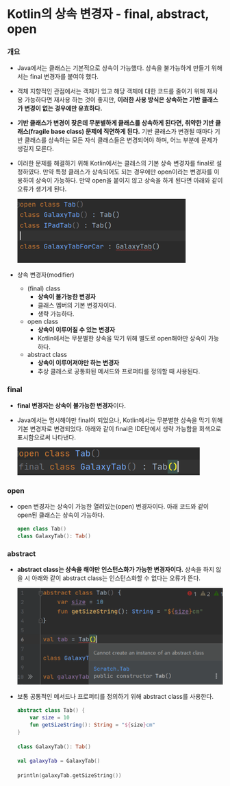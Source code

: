# Kotlin의 상속 변경자 - final, abstract, open

### 개요

- Java에서는 클래스는 기본적으로 상속이 가능했다. 상속을 불가능하게 만들기 위해서는 final 변경자를 붙여야 했다.
- 객체 지향적인 관점에서는 객체가 있고 해당 객체에 대한 코드를 줄이기 위해 재사용 가능하다면 재사용 하는 것이 좋지만, **이러한 사용 방식은 상속하는 기반 클래스가 변경이 없는 경우에만 유효하다.**
- **기반 클래스가 변경이 잦은데 무분별하게 클래스를 상속하게 된다면, 취약한 기반 클래스(fragile base class) 문제에 직면하게 된다.** 기반 클래스가 변경될 때마다 기반 클래스를 상속하는 모든 자식 클래스들은 변경되어야 하며, 어느 부분에 문제가 생길지 모른다.
- 이러한 문제를 해결하기 위해 Kotlin에서는 클래스의 기본 상속 변경자를 final로 설정하였다. 만약 특정 클래스가 상속되어도 되는 경우에만 open이라는 변경자를 이용하여 상속이 가능하다. 만약 open을 붙이지 않고 상속을 하게 된다면 아래와 같이 오류가 생기게 된다.
    
    ![inheritance without open](image/Inheritance-Without-Open.png)
    
- 상속 변경자(modifier)
    - (final) class
        - **상속이 불가능한 변경자**
        - 클래스 멤버의 기본 변경자이다.
        - 생략 가능하다.
    - open class
        - **상속이 이루어질 수 있는 변경자**
        - Kotlin에서는 무분별한 상속을 막기 위해 별도로 open해야만 상속이 가능하다.
    - abstract class
        - **상속이 이루어져야만 하는 변경자**
        - 추상 클래스로 공통화된 메서드와 프로퍼티를 정의할 때 사용된다.

### final

- **final 변경자는 상속이 불가능한 변경자**이다.
- Java에서는 명시해야만 final이 되었으나, Kotlin에서는 무분별한 상속을 막기 위해 기본 변경자로 변경되었다. 아래와 같이 final은 IDE단에서 생략 가능함을 회색으로 표시함으로써 나타낸다.
    
    ![final](image/Final.png)
    

### open

- open 변경자는 상속이 가능한 열려있는(open) 변경자이다. 아래 코드와 같이 open된 클래스는 상속이 가능하다.
    
    ```kotlin
    open class Tab()
    class GalaxyTab(): Tab()
    ```
    

### abstract

- **abstract class는 상속을 해야만 인스턴스화가 가능한 변경자이다.** 상속을 하지 않을 시 아래와 같이 abstract class는 인스턴스화할 수 없다는 오류가 뜬다.
    
    ![abstract](image/Abstract.png)
    
- 보통 공통적인 메서드나 프로퍼티를 정의하기 위해 abstract class를 사용한다.
    
    ```kotlin
    abstract class Tab() {
    	var size = 10
    	fun getSizeString(): String = "${size}cm"
    }
    
    class GalaxyTab(): Tab()
    
    val galaxyTab = GalaxyTab()
    
    println(galaxyTab.getSizeString())
    ```